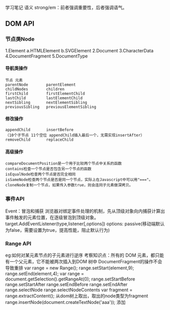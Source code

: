 学习笔记
语义 strong/em：前者强调重要性，后者强调语气。
## DOM API
 ### 节点类Node
  1.Element
    a.HTMLElement
    b.SVGElement
  2.Document
  3.CharacterData
  4.DocumentFragment
  5.DocumentType
  #### 导航类操作
    节点 元素
    parentNode        parentElement
    childNodes        children
    firstChild        firstElementChild
    lastChild         lastElementChild
    nextSibling       nextElementSibling
    previousSibling   previousElementSibling
  #### 修改操作
    appendChild       insertBefore  
    （10个子节点 11个空位 appendChild插入最后一个，无需实现insertAfter）
    removeChild       replaceChild
  #### 高级操作
    compareDocumentPosition是一个用于比较两个节点中关系的函数
    contains检查一个节点是否包含另一个节点的函数
    isEqualNode检查两个节点是否完全相同
    isSameNode检查两个节点是否是同一个节点，实际上在Javascript中可以用"==="。
    cloneNode复制一个节点，如果传入参数true，则会连同子元素做深拷贝。
### 事件API
  Event：冒泡和捕获
    浏览器对绑定事件处理的机制，先从顶级对象向内捕获计算出事件触发的元素位置，在逐级冒泡到顶级对象。
  target.AddEventListener(type,listener[,options])
  options:  passive(移动端默认为false，需要设置为true，提高性能，阻止默认行为)
### Range API
  eg:如何对某元素节点的子元素进行逆序
  考察知识点：所有的 DOM 元素，都只能有一个父元素，它不能被两次插入到DOM 树中
             DocumentFragment的操作不会导致重排
  var range = new Range();
  range.setStart(element,9);
  range.setEnd(element,4);
  var range = document.getSelection().getRangeAt(0);
  range.setStartBefore
  range.setStartAfter
  range.setEndBefore
  range.setEndAfter
  range.selectNode
  range.selectNodeContents
  var fragment = range.extractContent();
     从dom树上取出，取出的node类型为fragment
  range.insertNode(document.createTextNode('aaa')); 添加

      